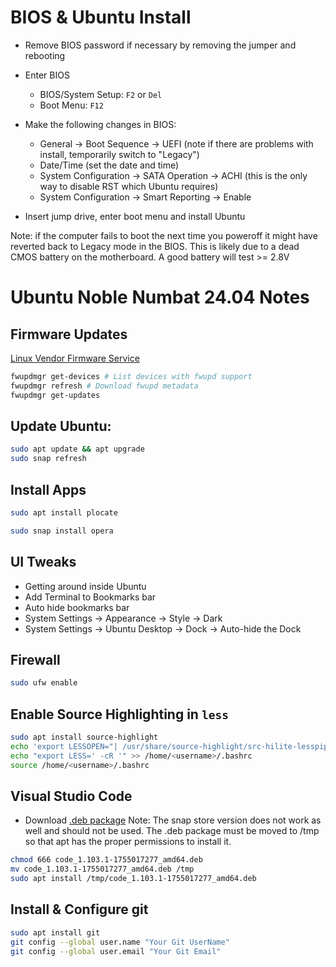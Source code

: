 # BIOS & Ubuntu Install
- Remove BIOS password if necessary by removing the jumper and rebooting
- Enter BIOS
    - BIOS/System Setup: `F2` or `Del`
    - Boot Menu: `F12`
- Make the following changes in BIOS:
    - General -> Boot Sequence -> UEFI (note if there are problems with install, temporarily switch to "Legacy")
    - Date/Time (set the date and time)
    - System Configuration -> SATA Operation -> ACHI (this is the only way to disable RST which Ubuntu requires)
    - System Configuration -> Smart Reporting -> Enable

- Insert jump drive, enter boot menu and install Ubuntu

Note: if the computer fails to boot the next time you poweroff it might have reverted back to Legacy mode in the BIOS. This is likely due to a dead CMOS battery on the motherboard. A good battery will test >= 2.8V

# Ubuntu Noble Numbat 24.04 Notes

## Firmware Updates
[Linux Vendor Firmware Service](https://fwupd.org/)
```bash
fwupdmgr get-devices # List devices with fwupd support
fwupdmgr refresh # Download fwupd metadata
fwupdmgr get-updates
```

## Update Ubuntu:
```bash
sudo apt update && apt upgrade
sudo snap refresh
```

## Install Apps
```bash
sudo apt install plocate

sudo snap install opera
```

## UI Tweaks
- Getting around inside Ubuntu
- Add Terminal to Bookmarks bar
- Auto hide bookmarks bar
- System Settings -> Appearance -> Style -> Dark
- System Settings -> Ubuntu Desktop -> Dock -> Auto-hide the Dock

## Firewall
```bash
sudo ufw enable
```

## Enable Source Highlighting in `less`
```bash
sudo apt install source-highlight
echo 'export LESSOPEN="| /usr/share/source-highlight/src-hilite-lesspipe.sh %s"' >> /home/<username>/.bashrc
echo "export LESS=' -cR '" >> /home/<username>/.bashrc
source /home/<username>/.bashrc
```

## Visual Studio Code
- Download [.deb package](https://code.visualstudio.com/docs/setup/linux#_install-vs-code-on-linux) Note: The snap store version does not work as well and should not be used. The .deb package must be moved to /tmp so that apt has the proper permissions to install it.
```bash
chmod 666 code_1.103.1-1755017277_amd64.deb
mv code_1.103.1-1755017277_amd64.deb /tmp
sudo apt install /tmp/code_1.103.1-1755017277_amd64.deb
```

## Install & Configure git
```bash
sudo apt install git
git config --global user.name "Your Git UserName"
git config --global user.email "Your Git Email"